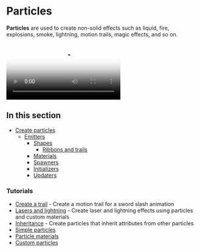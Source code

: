 # Particles

**Particles** are used to create non-solid effects such as liquid, fire, explosions, smoke, lightning, motion trails, magic effects, and so on.

<p>
<video autoplay loop class="responsive-video" poster="media/particles.jpg">
   <source src="media/particles.mp4" type="video/mp4">
</video>
</p>

## In this section

* [Create particles](create-particles.md)
    * [Emitters](emitters.md)
        * [Shapes](shapes.md)
            * [Ribbons and trails](ribbons-and-trails.md)
        * [Materials](materials.md)
        * [Spawners](spawners.md)
        * [Initializers](initializers.md)
        * [Updaters](updaters.md)

### Tutorials

* [Create a trail](tutorials/create-a-trail.md) - Create a motion trail for a sword slash animation
* [Lasers and lightning](tutorials/lasers-and-lightning.md) - Create laser and lightning effects using particles and custom materials
* [Inheritance](tutorials/inheritance.md) - Create particles that inherit attributes from other particles
* [Simple particles](tutorials/simple-particles.md)
* [Particle materials](tutorials/particle-materials.md)
* [Custom particles](tutorials/custom-particles.md)